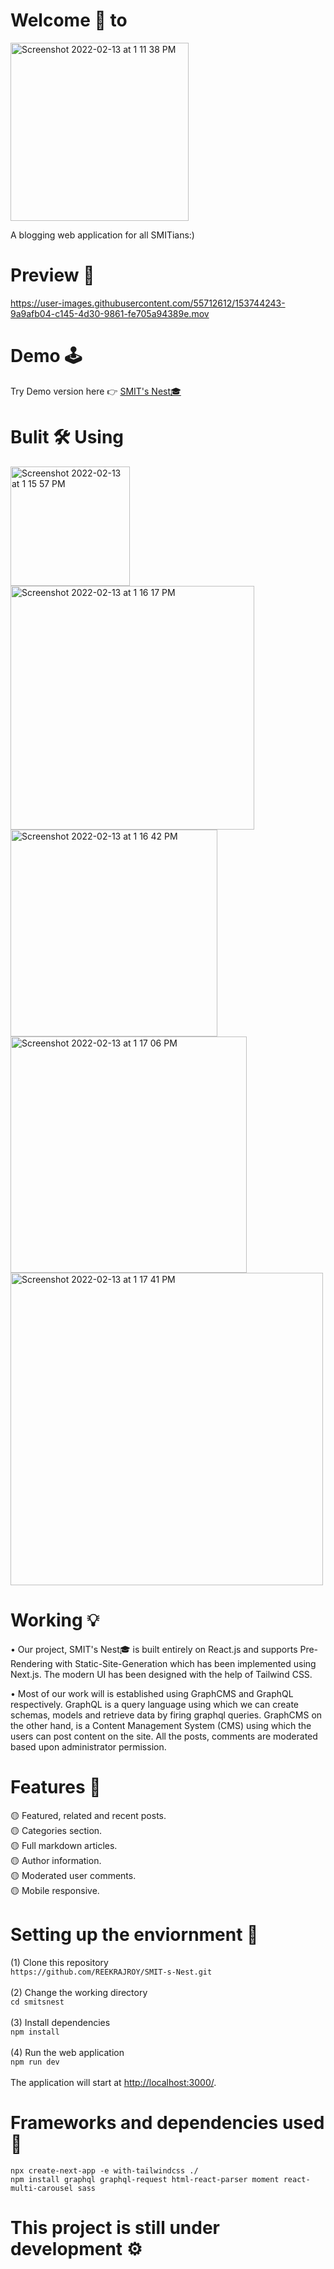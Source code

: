 # Welcome 🙏 to
<img width="285" alt="Screenshot 2022-02-13 at 1 11 38 PM" src="https://user-images.githubusercontent.com/55712612/153743861-f5f12db1-68cf-4d4c-bb3a-050bea769c4d.png">

A blogging web application for all SMITians:)

# Preview 👀

https://user-images.githubusercontent.com/55712612/153744243-9a9afb04-c145-4d30-9861-fe705a94389e.mov

# Demo 🕹️
Try Demo version here 👉 [SMIT's Nest🎓](https://smit-s-nest.vercel.app/)
# Bulit 🛠️ Using
<img width="191" alt="Screenshot 2022-02-13 at 1 15 57 PM" src="https://user-images.githubusercontent.com/55712612/153744077-890868c3-ddb5-4600-acb1-a199fb06c18b.png"> <img width="390" alt="Screenshot 2022-02-13 at 1 16 17 PM" src="https://user-images.githubusercontent.com/55712612/153744081-6fd31dd3-491b-4f02-b489-6f9c37660d16.png"><img width="331" alt="Screenshot 2022-02-13 at 1 16 42 PM" src="https://user-images.githubusercontent.com/55712612/153744082-34a8fec5-1fc0-4939-a905-a2a07db5975b.png"><img width="378" alt="Screenshot 2022-02-13 at 1 17 06 PM" src="https://user-images.githubusercontent.com/55712612/153744084-663d385d-ef94-453d-b5eb-869d0b923d3e.png"><img width="500" alt="Screenshot 2022-02-13 at 1 17 41 PM" src="https://user-images.githubusercontent.com/55712612/153744086-32b88e4f-9794-4e02-ab8d-da1f32be81d2.png">
# Working 💡
• Our project, SMIT's Nest🎓 is built entirely on React.js and supports Pre-Rendering with Static-Site-Generation which has been implemented using Next.js. The modern UI has been designed with the help of Tailwind CSS. 

• Most of our work will is established using GraphCMS and GraphQL respectively. GraphQL is a query language using which we can create schemas, models and retrieve data by firing graphql queries. GraphCMS on the other hand, is a Content Management System (CMS) using which the users can post content on the site. All the posts, comments are moderated based upon administrator permission.
# Features 🎉
🟡 Featured, related and recent posts. <br>
🟡 Categories section. <br>
🟡 Full markdown articles. <br>
🟡 Author information. <br> 
🟡 Moderated user comments. <br> 
🟡 Mobile responsive. <br>

# Setting up the enviornment 🚀
(1) Clone this repository <br>
``https://github.com/REEKRAJROY/SMIT-s-Nest.git`` <br><br>
(2) Change the working directory <br>
``cd smitsnest`` <br><br>
(3) Install dependencies <br>
``npm install`` <br><br>
(4) Run the web application <br>
``npm run dev`` <br><br>
The application will start at [http://localhost:3000/](http://localhost:3000/).

# Frameworks and dependencies used 🧮
``npx create-next-app -e with-tailwindcss ./ `` <br>
``npm install graphql graphql-request html-react-parser moment react-multi-carousel sass``<br>

# This project is still under development ⚙️
